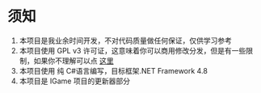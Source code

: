 # 须知

1. 本项目是我业余时间开发，不对代码质量做任何保证，仅供学习参考
2. 本项目使用 GPL v3 许可证，这意味着你可以商用修改分发，但是有一些限制，如果你不理解可以点 [这里](https://zhuanlan.zhihu.com/p/31881162)
3. 本项目使用 纯 C#语言编写，目标框架.NET Framework 4.8
4. 本项目是 IGame 项目的更新器部分
